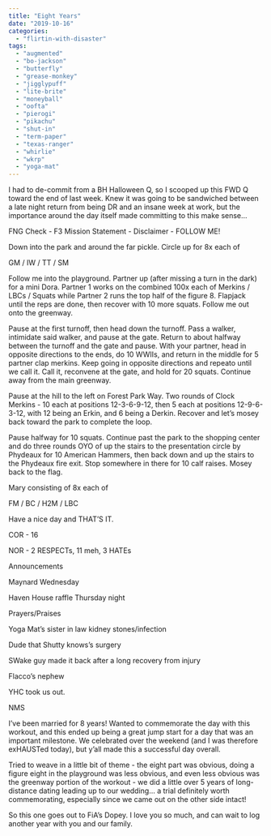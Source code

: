 ```yaml
---
title: "Eight Years"
date: "2019-10-16"
categories: 
  - "flirtin-with-disaster"
tags: 
  - "augmented"
  - "bo-jackson"
  - "butterfly"
  - "grease-monkey"
  - "jigglypuff"
  - "lite-brite"
  - "moneyball"
  - "oofta"
  - "pierogi"
  - "pikachu"
  - "shut-in"
  - "term-paper"
  - "texas-ranger"
  - "whirlie"
  - "wkrp"
  - "yoga-mat"
---
```


I had to de-commit from a BH Halloween Q, so I scooped up this FWD Q toward the end of last week. Knew it was going to be sandwiched between a late night return from being DR and an insane week at work, but the importance around the day itself made committing to this make sense...

FNG Check - F3 Mission Statement - Disclaimer - FOLLOW ME!

Down into the park and around the far pickle. Circle up for 8x each of

GM / IW / TT / SM

Follow me into the playground. Partner up (after missing a turn in the dark) for a mini Dora. Partner 1 works on the combined 100x each of Merkins / LBCs / Squats while Partner 2 runs the top half of the figure 8. Flapjack until the reps are done, then recover with 10 more squats. Follow me out onto the greenway.

Pause at the first turnoff, then head down the turnoff. Pass a walker, intimidate said walker, and pause at the gate. Return to about halfway between the turnoff and the gate and pause. With your partner, head in opposite directions to the ends, do 10 WWIIs, and return in the middle for 5 partner clap merkins. Keep going in opposite directions and repeato until we call it. Call it, reconvene at the gate, and hold for 20 squats. Continue away from the main greenway.

Pause at the hill to the left on Forest Park Way. Two rounds of Clock Merkins - 10 each at positions 12-3-6-9-12, then 5 each at positions 12-9-6-3-12, with 12 being an Erkin, and 6 being a Derkin. Recover and let’s mosey back toward the park to complete the loop.

Pause halfway for 10 squats. Continue past the park to the shopping center and do three rounds OYO of up the stairs to the presentation circle by Phydeaux for 10 American Hammers, then back down and up the stairs to the Phydeaux fire exit. Stop somewhere in there for 10 calf raises. Mosey back to the flag.

Mary consisting of 8x each of

FM / BC / H2M / LBC

Have a nice day and THAT’S IT.

COR - 16

NOR - 2 RESPECTs, 11 meh, 3 HATEs

Announcements

Maynard Wednesday

Haven House raffle Thursday night

Prayers/Praises

Yoga Mat’s sister in law kidney stones/infection

Dude that Shutty knows’s surgery

SWake guy made it back after a long recovery from injury

Flacco’s nephew

YHC took us out.

NMS

I’ve been married for 8 years! Wanted to commemorate the day with this workout, and this ended up being a great jump start for a day that was an important milestone. We celebrated over the weekend (and I was therefore exHAUSTed today), but y’all made this a successful day overall.

Tried to weave in a little bit of theme - the eight part was obvious, doing a figure eight in the playground was less obvious, and even less obvious was the greenway portion of the workout - we did a little over 5 years of long-distance dating leading up to our wedding... a trial definitely worth commemorating, especially since we came out on the other side intact!

So this one goes out to FiA’s Dopey. I love you so much, and can wait to log another year with you and our family.
